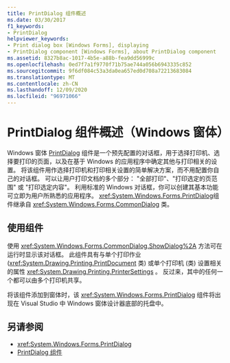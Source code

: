 ```yaml
---
title: PrintDialog 组件概述
ms.date: 03/30/2017
f1_keywords:
- PrintDialog
helpviewer_keywords:
- Print dialog box [Windows Forms], displaying
- PrintDialog component [Windows Forms], about PrintDialog component
ms.assetid: 8327b8ac-1017-4b5e-a88b-fea9dd56999c
ms.openlocfilehash: 0ed7f7a1f9770f71b75ae744a056b6943335c852
ms.sourcegitcommit: 9f6df084c53a3da0ea657ed0d708a72213683084
ms.translationtype: MT
ms.contentlocale: zh-CN
ms.lasthandoff: 12/09/2020
ms.locfileid: "96971066"
---
```

# <a name="printdialog-component-overview-windows-forms"></a>PrintDialog 组件概述（Windows 窗体）

Windows 窗体 [PrintDialog](printdialog-component-windows-forms.md) 组件是一个预先配置的对话框，用于选择打印机、选择要打印的页面，以及在基于 Windows 的应用程序中确定其他与打印相关的设置。 将该组件用作选择打印机和打印相关设置的简单解决方案，而不用配置你自己的对话框。 可以让用户打印文档的多个部分： "全部打印"、"打印选定的页范围" 或 "打印选定内容"。 利用标准的 Windows 对话框，你可以创建其基本功能可立即为用户所熟悉的应用程序。 <xref:System.Windows.Forms.PrintDialog>组件继承自 <xref:System.Windows.Forms.CommonDialog> 类。

## <a name="working-with-the-component"></a>使用组件

使用 <xref:System.Windows.Forms.CommonDialog.ShowDialog%2A> 方法可在运行时显示该对话框。 此组件具有与单个打印作业 (<xref:System.Drawing.Printing.PrintDocument> 类) 或单个打印机 (类) 设置相关的属性 <xref:System.Drawing.Printing.PrinterSettings> 。 反过来，其中的任何一个都可以由多个打印机共享。

将该组件添加到窗体时，该 <xref:System.Windows.Forms.PrintDialog> 组件将出现在 Visual Studio 中 Windows 窗体设计器底部的托盘中。

## <a name="see-also"></a>另请参阅

- <xref:System.Windows.Forms.PrintDialog>
- [PrintDialog 组件](printdialog-component-windows-forms.md)
